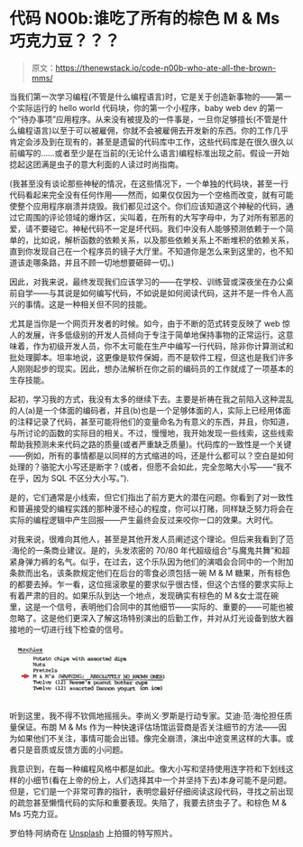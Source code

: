 # 代码 N00b:谁吃了所有的棕色 M & Ms 巧克力豆？？？

> 原文：<https://thenewstack.io/code-n00b-who-ate-all-the-brown-mms/>

当我们第一次学习编程(不管是什么编程语言)时，它是关于创造新事物的——第一个实际运行的 hello world 代码块，你的第一个小程序，baby web dev 的第一个“待办事项”应用程序。从来没有被提及的一件事是，一旦你足够擅长(不管是什么编程语言)以至于可以被雇佣，你就不会被雇佣去开发新的东西。你的工作几乎肯定会涉及到在现有的，甚至是遗留的代码库中工作，这些代码库是在很久很久以前编写的……或者至少是在当前的(无论什么语言)编程标准出现之前。假设一开始捻起这团满是虫子的意大利面的人读过时尚指南。

(我甚至没有谈论那些神秘的情况，在这些情况下，一个单独的代码块，甚至一行代码看起来完全没有任何作用——然而，如果仅仅因为一个空格而改变，就有可能使整个应用程序崩溃并烧毁。我们都见过这个。你们应该知道这个神秘的代码，通过它周围的评论领域的爆炸区，尖叫着，在所有的大写字母中，为了对所有邪恶的爱，请不要碰它。神秘代码不一定是坏代码。我们中没有人能够预测依赖于一个简单的，比如说，解析函数的依赖关系，以及那些依赖关系上不断堆积的依赖关系，直到你发现自己在一个程序员的镜子大厅里。不知道你是怎么来到这里的，也不知道该走哪条路，并且不顾一切地想要砸碎一切。)

因此，对我来说，最终发现我们应该学习的——在学校、训练营或深夜坐在办公桌前自学——与其说是如何编写代码，不如说是如何阅读代码，这并不是一件令人高兴的事情。这是一种相关但不同的技能。

尤其是当你是一个网页开发者的时候。如今，由于不断的范式转变反映了 web 惊人的发展，许多低级别的开发人员倾向于专注于简单地保持事物的正常运行。这意味着，作为初级开发人员，你不太可能在生产中编写一行代码，除非你计算测试和批处理脚本。坦率地说，这更像是软件保姆，而不是软件工程，但这也是我们许多人刚刚起步的现实。因此，想办法解析在你之前的编码员的工作就成了一项基本的生存技能。

起初，学习我的方式，我没有太多的继续下去。主要是祈祷在我之前陷入这种混乱的人(a)是一个体面的编码者，并且(b)也是一个足够体面的人，实际上已经用体面的注释记录了代码，甚至可能将他们的变量命名为有意义的东西，并且，你知道，与所讨论的函数的实际目的相关。不过，慢慢地，我开始发现一些线索，这些线索帮助我预测未来代码之路的质量(或者严重缺乏质量)。代码库的一致性是一个关键——例如，所有的事情都是以同样的方式缩进的吗，还是什么都可以？空白是如何处理的？骆驼大小写还是断字？(或者，但愿不会如此，完全忽略大小写——“我不在乎，因为 SQL 不区分大小写。”).

是的，它们通常是小线索，但它们指出了前方更大的潜在问题。你看到了对一致性和普遍接受的编程实践的那种漫不经心的程度，你可以打赌，同样缺乏努力将会在实际的编程逻辑中产生回报——产生最终会反过来咬你一口的效果。大时代。

对我来说，很难向其他人，甚至是其他开发人员阐述这个理论。但后来我看到了范·海伦的一条商业建议。是的，头发浓密的 70/80 年代超级组合“与魔鬼共舞”和超紧身弹力裤的名气。似乎，在过去，这个乐队因为他们的演唱会合同中的一个附加条款而出名，该条款规定他们在后台的零食必须包括一碗 M & M 糖果，所有棕色的都要去掉。乍一看，这位摇滚歌星的要求似乎很古怪，但这个古怪的要求实际上有着严肃的目的。如果乐队到达一个地点，发现确实有棕色的 M &女士混在碗里，这是一个信号，表明他们合同中的其他细节——实际的、重要的——可能也被忽略了。这是他们更深入了解这场特别演出的后勤工作，并对从灯光设备到放大器接地的一切进行线下检查的信号。

![](img/26c63ee2e237f716f269be309dec5f6c.png)

听到这里，我不得不钦佩地摇摇头。李尚义·罗斯是行动专家。艾迪·范·海伦担任质量保证。布朗 M & Ms 作为一种快速评估场馆运营商是否关注细节的方法——因为如果他们不关注，事情可能会出错。像完全崩溃，演出中途变黑这样的大事。或者只是音质或反馈方面的小问题。

我意识到，在每一种编程风格中都是如此。像大小写和坚持使用连字符和下划线这样的小细节(看在上帝的份上，人们选择其中一个并坚持下去)本身可能不是问题。但是，它们是一个非常可靠的指针，表明您最好仔细阅读这段代码，寻找之前出现的疏忽甚至懒惰代码的实际和重要表现。失陪了，我要去挤虫子了。和棕色 M & Ms 巧克力豆。

罗伯特·阿纳奇在 [Unsplash](https://unsplash.com/search/photos/m%26m?utm_source=unsplash&utm_medium=referral&utm_content=creditCopyText) 上拍摄的特写照片。

<svg viewBox="0 0 68 31" version="1.1" xmlns:xlink="http://www.w3.org/1999/xlink"><title>Group</title> <desc>Created with Sketch.</desc></svg>